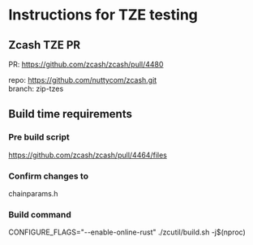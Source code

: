 # Instructions for TZE testing

## Zcash TZE PR

PR: https://github.com/zcash/zcash/pull/4480  

repo: https://github.com/nuttycom/zcash.git  
branch: zip-tzes  

## Build time requirements

### Pre build script

https://github.com/zcash/zcash/pull/4464/files  

### Confirm changes to
chainparams.h

### Build command 
CONFIGURE_FLAGS="--enable-online-rust" ./zcutil/build.sh -j$(nproc)  

